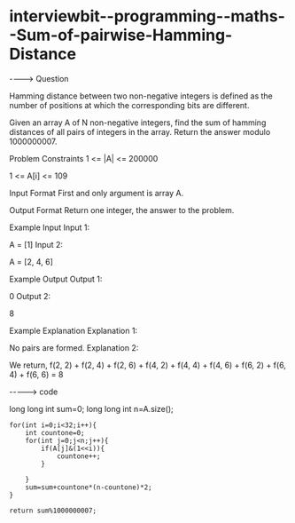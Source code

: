 # interviewbit--programming--maths--Sum-of-pairwise-Hamming-Distance

----> Question

Hamming distance between two non-negative integers is defined as the number of positions at which the corresponding bits are different.

Given an array A of N non-negative integers, find the sum of hamming distances of all pairs of integers in the array. Return the answer modulo 1000000007.



Problem Constraints
1 <= |A| <= 200000

1 <= A[i] <= 109



Input Format
First and only argument is array A.



Output Format
Return one integer, the answer to the problem.



Example Input
Input 1:

 A = [1]
Input 2:

 A = [2, 4, 6]


Example Output
Output 1:

 0
Output 2:

 8


Example Explanation
Explanation 1:

 No pairs are formed.
Explanation 2:

 We return, f(2, 2) + f(2, 4) + f(2, 6) + f(4, 2) + f(4, 4) + f(4, 6) + f(6, 2) + f(6, 4) + f(6, 6) = 8
 
 
 -----> code
 
 
long long int sum=0;
    long long int n=A.size();

    for(int i=0;i<32;i++){
        int countone=0;
        for(int j=0;j<n;j++){
            if(A[j]&(1<<i)){
                countone++;
            }

        }
        sum=sum+countone*(n-countone)*2;
    }

    return sum%1000000007;
